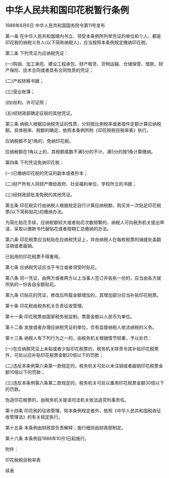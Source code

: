 # 中华人民共和国印花税暂行条例

1988年8月6日 中华人民共和国国务院令第11号发布　

<!-- INFO END -->

第一条 在中华人民共和国境内书立、领受本条例所列举凭证的单位和个人，都是印花税的纳税义务人(以下简称纳税人)，应当按照本条例规定缴纳印花税。

第二条 下列凭证为应纳税凭证：

(一)购销、加工承揽、建设工程承包、财产租赁、货物运输、仓储保管、借款、财产保险、技术合同或者具有合同性质的凭证；

(二)产权转移书据；

(三)营业账簿；

(四)权利、许可证照；

(五)经财政部确定征税的其他凭证。

第三条 纳税人根据应纳税凭证的性质，分别按比例税率或者按件定额计算应纳税额。具体税率、税额的确定，依照本条例所附《印花税税目税率表》执行。

应纳税额不足1角的，免纳印花税。

应纳税额在1角以上的，其税额尾数不满5分的不计，满5分的按1角计算缴纳。

第四条 下列凭证免纳印花税：

(一)已缴纳印花税的凭证的副本或者抄本；

(二)财产所有人将财产赠给政府、社会福利单位、学校所立的书据；

(三)经财政部批准免税的其他凭证。

第五条 印花税实行由纳税人根据规定自行计算应纳税额，购买并一次贴足印花税票(以下简称贴花)的缴纳办法。

为简化贴花手续，应纳税额较大或者贴花次数频繁的，纳税人可向税务机关提出申请，采取以缴款书代替贴花或者按期汇总缴纳的办法。

第六条 印花税票应当粘贴在应纳税凭证上，并由纳税人在每枚税票的骑缝处盖戳注销或者画销。

已贴用的印花税票不得重用。

第七条 应纳税凭证应当于书立或者领受时贴花。

第八条 同一凭证，由两方或者两方以上当事人签订并各执一份的，应当由各方就所执的一份各自全额贴花。

第九条 已贴花的凭证，修改后所载金额增加的，其增加部分应当补贴印花税票。

第十条 印花税由税务机关负责征收管理。

第十一条 印花税票由国家税务局监制。票面金额以人民币为单位。

第十二条 发放或者办理应纳税凭证的单位，负有监督纳税人依法纳税的义务。

第十三条 纳税人有下列行为之一的，由税务机关根据情节轻重，予以处罚：

(一)在应纳税凭证上未贴或者少贴印花税票的，税务机关除责令其补贴印花税票外，可处以应补贴印花税票金额20倍以下的罚款；

(二)违反本条例第六条第一款规定的，税务机关可处以未注销或者画销印花税票金额10倍以下的罚款；

(三)违反本条例第六条第二款规定的，税务机关可处以重用印花税票金额30倍以下的罚款。

伪造印花税票的，由税务机关提请司法机关依法追究刑事责任。

第十四条 印花税的征收管理，除本条例规定者外，依照《中华人民共和国税收征收管理法》的有关规定执行。

第十五条 本条例由财政部负责解释；施行细则由财政部制定。

第十六条 本条例自1988年10月1日起施行。

附件：

印花税税目税率表

续表